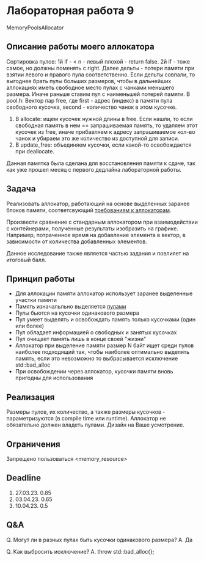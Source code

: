 # Лабораторная работа 9
MemoryPoolsAllocator
## Описание работы моего аллокатора
Сортировка пулов: 1й if - < n - левый плохой - return false. 2й if - тоже самое, но должны поменять с right. Далее дельты - потери памяти при взятии левого и правого пула соответственно. Если дельты совпали, то выгоднее брать пулы больших размеров, чтобы в дальнейших аллокациях иметь свободное место пулах с чанками меньшего размера. Иначе раньше ставим пул с наименьшей потерей памяти. 
В pool.h:
Вектор пар free, где first - адрес (индекс) в памяти пула свободного кусочка, second - количество чанок в этом кусочке.
1. В allocate: ищем кусочек нужной длины в free. Если нашли, то если свободная память в нем == запрашиваемая память, то удаляем этот кусочек из free, иначе прибавляем к адресу запрашиваемое кол-во чанок и убираем это же количество из доступной для записи.
2. В update_free: объединяем кусочки, если какой-то освобождается при deallocate.

Данная памятка была сделана для восстановления памяти к сдаче, так как уже прошел месяц с первого дедлайна лабораторной работы.
## Задача

Реализовать аллокатор, работающий на основе выделенных заранее блоков памяти, соответсвующий [требованиям к аллокаторам](https://en.cppreference.com/w/cpp/named_req/Allocator).

Произвести сравнение с стандарным аллокатором при взаимодействии с контейнерами, полученные результаты изобразить на графике. Например, потраченное время на добавление элемента в вектор, в зависимости от количества добавленных элементов.

Данное исследование также является частью задания и повлияет на итоговый балл.

## Принцип работы

- Для аллокации памяти аллокатор использует заранее выделенные участки памяти
- Память изначальльно выделяется [пулами](https://en.wikipedia.org/wiki/Memory_pool)
- Пулы бьются на кусочки одинакового размера
- Пул умеет выделять и освобождать память только кусочками (один или более)
- Пул обладает информацией о свободных и занятых кусочках
- Пул очищает память лишь в конце своей "жизни"
- Аллокатор при выделение памяти размер N байт ищет среди пулов наиболее подходящий так, чтобы наиболее оптимально выделять память, если это невозможно то выбрасывается исключение std::bad_alloc
- При освобождении через аллокатор, кусочки памяти вновь пригодны для использования


## Реализация

Размеры пулов, их количество, а также размеры кусочков - параметризуются (в compile time или runtime).
Аллокатор не обязательно должен владеть пулами. Дизайн на Ваше усмотрение.


## Ограничения

Запрещено пользоваться <memory_resource>


## Deadline

1. 27.03.23. 0.85
2. 03.04.23. 0.65
3. 10.04.23. 0.5


## Q&A

Q. Могут ли в разных пулах быть кусочки одинакового размера?
A. Да

Q. Как выбросить исключение?
А. throw std::bad_alloc{};
